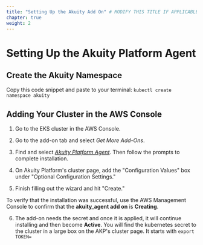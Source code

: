 ```yaml
---
title: "Setting Up the Akuity Add On" # MODIFY THIS TITLE IF APPLICABLE
chapter: true
weight: 2
---
```


# Setting Up the Akuity Platform Agent

## Create the Akuity Namespace
Copy this code snippet and paste to your terminal: ```kubectl create namespace akuity```

## Adding Your Cluster in the AWS Console
1. Go to the EKS cluster in the AWS Console.

2. Go to the add-on tab and select *Get More Add-Ons*.

3. Find and select [*Akuity Platform Agent*](https://aws.amazon.com/marketplace/pp/prodview-zihrsklxqjuu6?sr=0-1&ref_=beagle&applicationId=AWSMPContessa). Then follow the prompts to complete installation.

4. On Akuity Platform's cluster page, add the "Configuration Values" box under "Optional Configuration Settings."

5. Finish filling out the wizard and hit "Create." <br>

To verify that the installation was successful, use the AWS Management Console to confirm that the **akuity_agent add on** is **Creating**. 

6. The add-on needs the secret and once it is applied, it will continue installing and then become **Active**. You will find the kubernetes secret to the cluster in a large box on the AKP's cluster page. It starts with <code>export TOKEN=</code>

